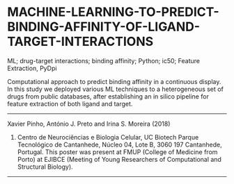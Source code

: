 # MACHINE-LEARNING-TO-PREDICT-BINDING-AFFINITY-OF-LIGAND-TARGET-INTERACTIONS
ML; drug-target interactions; binding affinity; Python; ic50; Feature Extraction, PyDpi

Computational approach to predict binding affinity in a continuous display.
In this study we deployed various ML techniques to a heterogeneous set of drugs from public databases, after establishing an in silico pipeline for feature extraction of both ligand and target.

___________________________________________________________________________________________________________________________________
Xavier Pinho, António J. Preto and Irina S. Moreira (2018)
1) Centro de Neurociências e Biologia Celular, UC Biotech Parque Tecnológico de Cantanhede, Núcleo 04, Lote B, 3060 197 Cantanhede, Portugal.
This poster was present at FMUP (College of Medicine from Porto) at EJIBCE (Meeting of Young Researchers of Computational and Structural Biology).
___________________________________________________________________________________________________________________________________
